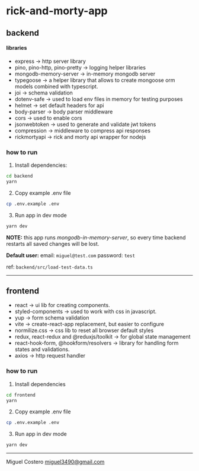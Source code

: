# rick-and-morty-app

## backend

#### libraries

- express -> http server library
- pino, pino-http, pino-pretty -> logging helper libraries
- mongodb-memory-server -> in-memory mongodb server
- typegoose -> a helper library that allows to create mongoose orm models combined with typescript.
- joi -> schema validation
- dotenv-safe -> used to load env files in memory for testing purposes
- helmet -> set default headers for api
- body-parser -> body parser middleware
- cors -> used to enable cors
- jsonwebtoken -> used to generate and validate jwt tokens
- compression -> middleware to compress api responses
- rickmortyapi -> rick and morty api wrapper for nodejs

### how to run

1. Install dependencies:

```bash
cd backend
yarn
```

2. Copy example .env file

```bash
cp .env.example .env
```

3. Run app in dev mode

```bash
yarn dev
```

**NOTE:** this app runs _mongodb-in-memory-server_, so every time backend restarts all saved changes will be lost.

**Default user:**
email: `miguel@test.com`
password: `test`

ref: `backend/src/load-test-data.ts`

---

## frontend

- react -> ui lib for creating components.
- styled-components -> used to work with css in javascript.
- yup -> form schema validation
- vite -> create-react-app replacement, but easier to configure
- normilize.css -> css lib to reset all browser default styles
- redux, react-redux and @reduxjs/toolkit -> for global state management
- react-hook-form, @hookform/resolvers -> library for handling form states and validations.
- axios -> http request handler

### how to run

1. Install dependencies

```bash
cd frontend
yarn
```

2. Copy example .env file

```bash
cp .env.example .env
```

3. Run app in dev mode

```bash
yarn dev
```


-----

Miguel Costero
miguel3490@gmail.com
